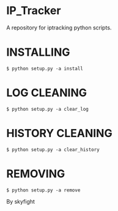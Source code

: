 # IP_Tracker
A repository for iptracking python scripts.

# INSTALLING
    $ python setup.py -a install

# LOG CLEANING
    $ python setup.py -a clear_log

# HISTORY CLEANING
    $ python setup.py -a clear_history

# REMOVING
    $ python setup.py -a remove

By skyfight
